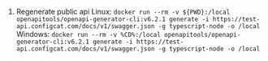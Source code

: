 1. Regenerate public api
Linux:
```docker run --rm -v ${PWD}:/local openapitools/openapi-generator-cli:v6.2.1 generate -i https://test-api.configcat.com/docs/v1/swagger.json -g typescript-node -o /local```
Windows: 
```docker run --rm -v %CD%:/local openapitools/openapi-generator-cli:v6.2.1 generate -i https://test-api.configcat.com/docs/v1/swagger.json -g typescript-node -o /local```
